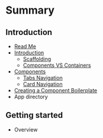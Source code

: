 # Summary

## Introduction
* [Read Me](README.md)
* [Introduction](docs/introduction/README.md)
    * [Scaffolding](docs/introduction/Scaffolding.md)
    * [Components VS Containers](docs/introduction/ComponentsVsContainers.md)
* [Components](docs/components/README.md)
    * [Tabs Navigation](docs/components/TabsNavigation.md)
    * [Card Navigation](docs/components/CardNavigation.md)
* [Creating a Component Boilerplate](docs/CreatingBoilerplates.md)
* App directory

## Getting started
* Overview

